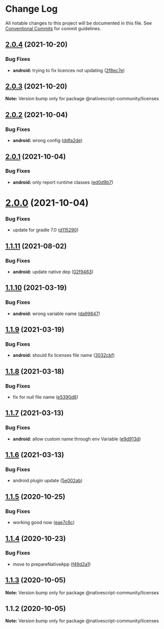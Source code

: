 # Change Log

All notable changes to this project will be documented in this file.
See [Conventional Commits](https://conventionalcommits.org) for commit guidelines.

## [2.0.4](https://github.com/nativescript-community/licenses/compare/v2.0.3...v2.0.4) (2021-10-20)


### Bug Fixes

* **android:** trying to fix licences not updating ([2f8ec7e](https://github.com/nativescript-community/licenses/commit/2f8ec7ebd9c4c117d63c79b50f50369dbac2e6c7))





## [2.0.3](https://github.com/nativescript-community/licenses/compare/v2.0.2...v2.0.3) (2021-10-20)

**Note:** Version bump only for package @nativescript-community/licenses





## [2.0.2](https://github.com/nativescript-community/licenses/compare/v2.0.1...v2.0.2) (2021-10-04)


### Bug Fixes

* **android:** wrong config ([ddfa2de](https://github.com/nativescript-community/licenses/commit/ddfa2de551a11ad0b7d6e8b4762bd568ce16f87f))





## [2.0.1](https://github.com/nativescript-community/licenses/compare/v2.0.0...v2.0.1) (2021-10-04)


### Bug Fixes

* **android:** only report runtime classes ([ed0d9b7](https://github.com/nativescript-community/licenses/commit/ed0d9b7f4ec0953b10857e7cbe26bed3855beb1b))





# [2.0.0](https://github.com/nativescript-community/licenses/compare/v1.1.11...v2.0.0) (2021-10-04)


### Bug Fixes

* update for gradle 7.0 ([d115290](https://github.com/nativescript-community/licenses/commit/d115290aa3c564f477ca4220541dc7c8ca480f6f))





## [1.1.11](https://github.com/nativescript-community/licenses/compare/v1.1.10...v1.1.11) (2021-08-02)


### Bug Fixes

* **android:** update native dep ([02f9463](https://github.com/nativescript-community/licenses/commit/02f94639cb192b78d5014aac436f8b27be085a89))





## [1.1.10](https://github.com/nativescript-community/licenses/compare/v1.1.9...v1.1.10) (2021-03-19)


### Bug Fixes

* **android:** wrong variable name ([da99847](https://github.com/nativescript-community/licenses/commit/da9984788a056c5b9c31de2f09b0c0e093401441))





## [1.1.9](https://github.com/nativescript-community/licenses/compare/v1.1.8...v1.1.9) (2021-03-19)


### Bug Fixes

* **android:** should fix licenses file name ([3032cbf](https://github.com/nativescript-community/licenses/commit/3032cbfc76466aaaca00e3bd2fe1ba46c1457173))





## [1.1.8](https://github.com/nativescript-community/licenses/compare/v1.1.7...v1.1.8) (2021-03-18)


### Bug Fixes

* fix for null file name ([e5390d6](https://github.com/nativescript-community/licenses/commit/e5390d6a668cbcdf135867fb7308a85de1c4d1d5))





## [1.1.7](https://github.com/nativescript-community/licenses/compare/v1.1.6...v1.1.7) (2021-03-13)


### Bug Fixes

* **android:** allow custom name through env Variable ([e9d913d](https://github.com/nativescript-community/licenses/commit/e9d913d5b96cc65fc31cb078ac1e9b47220bf86c))





## [1.1.6](https://github.com/nativescript-community/licenses/compare/v1.1.5...v1.1.6) (2021-03-13)


### Bug Fixes

* android plugin update ([5e002ab](https://github.com/nativescript-community/licenses/commit/5e002abdda9813db26877b4708b83566d05260b1))





## [1.1.5](https://github.com/nativescript-community/licenses/compare/v1.1.4...v1.1.5) (2020-10-25)


### Bug Fixes

* working good now ([eae7c6c](https://github.com/nativescript-community/licenses/commit/eae7c6c8ced9b3c581913fa5f1d1d6a229eb45fb))





## [1.1.4](https://github.com/nativescript-community/licenses/compare/v1.1.3...v1.1.4) (2020-10-23)


### Bug Fixes

* move to prepareNativeApp ([f49d2a1](https://github.com/nativescript-community/licenses/commit/f49d2a10c753808a89df5c8e3bf7c6aa0b6253a1))





## [1.1.3](https://github.com/nativescript-community/licenses/compare/v1.1.2...v1.1.3) (2020-10-05)

**Note:** Version bump only for package @nativescript-community/licenses





## 1.1.2 (2020-10-05)

**Note:** Version bump only for package @nativescript-community/licenses
